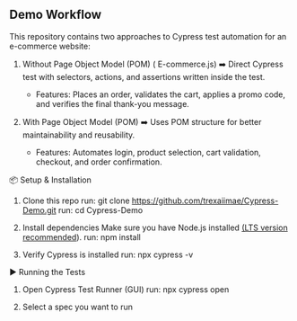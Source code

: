 ## Demo Workflow

This repository contains two approaches to Cypress test automation for an e-commerce website:

1. Without Page Object Model (POM) ( E-commerce.js)
   ➡️ Direct Cypress test with selectors, actions, and assertions written inside the test.
    * Features: Places an order, validates the cart, applies a promo code, and verifies the final thank-you message.

2. With Page Object Model (POM)
  ➡️ Uses POM structure for better maintainability and reusability.
    * Features: Automates login, product selection, cart validation, checkout, and order confirmation.

📦 Setup & Installation

1. Clone this repo
run: git clone https://github.com/trexaiimae/Cypress-Demo.git
run: cd Cypress-Demo

 2. Install dependencies
Make sure you have Node.js installed [(LTS version recommended]([url](https://nodejs.org/en))).
run: npm install

3. Verify Cypress is installed
run: npx cypress -v

▶️ Running the Tests

1. Open Cypress Test Runner (GUI)
run: npx cypress open

2. Select a spec you want to run
